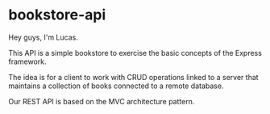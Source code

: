 # bookstore-api

Hey guys, I'm Lucas.

This API is a simple bookstore to exercise the basic concepts of the Express framework. 

The idea is for a client to work with CRUD operations linked to a server that maintains a collection of books connected to a remote database.

Our REST API is based on the MVC architecture pattern.
